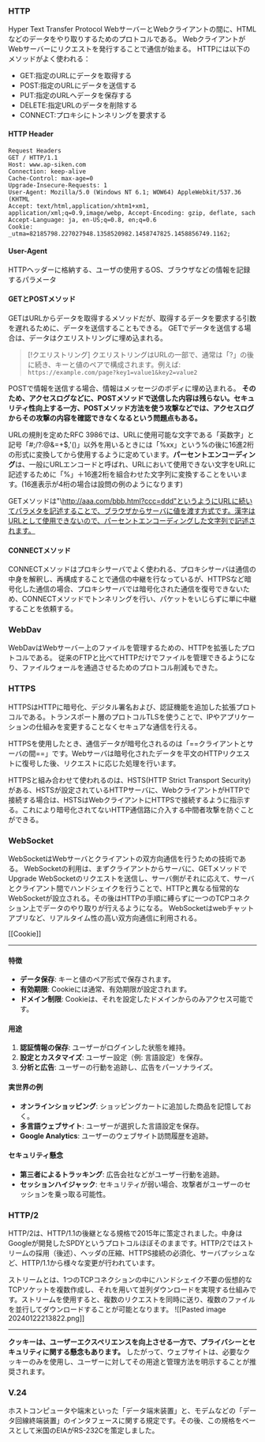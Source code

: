 ### HTTP
Hyper Text Transfer Protocol
WebサーバーとWebクライアントの間に、HTMLなどのデータをやり取りするためのプロトコルである。
WebクライアントがWebサーバーにリクエストを発行することで通信が始まる。
HTTPには以下のメソッドがよく使われる：
- GET:指定のURLにデータを取得する
- POST:指定のURLにデータを送信する
- PUT:指定のURLへデータを保存する
- DELETE:指定URLのデータを削除する
- CONNECT:プロキシにトンネリングを要求する

#### HTTP Header
```
Request Headers
GET / HTTP/1.1
Host: www.ap-siken.com
Connection: keep-alive
Cache-Control: max-age=0
Upgrade-Insecure-Requests: 1 
User-Agent: Mozilla/5.0 (Windows NT 6.1; WOW64) AppleWebkit/537.36 (KHTML
Accept: text/html,application/xhtm1+xm1, application/xml;q=0.9,image/webp, Accept-Encoding: gzip, deflate, sach
Accept-Language: ja, en-US;q=0.8, en;q=0.6
Cookie: _utma=82185798.227027948.1358520982.1458747825.1458856749.1162;
```

#### User-Agent
HTTPヘッダーに格納する、ユーザの使用するOS、ブラウザなどの情報を記録するパラメータ
#### GETとPOSTメソッド
GETはURLからデータを取得するメソッドだが、取得するデータを要求する引数を遅れるために、データを送信することもできる。
GETでデータを送信する場合は、データはクエリストリングに埋め込まれる。
>[!クエリストリング]
>クエリストリングはURLの一部で、通常は「?」の後に続き、キーと値のペアで構成されます。例えば:
>`https://example.com/page?key1=value1&key2=value2`


POSTで情報を送信する場合、情報はメッセージのボディに埋め込まれる。
**そのため、アクセスログなどに、POSTメソッドで送信した内容は残らない。セキュリティ性向上する一方、POSTメソッド方法を使う攻撃などでは、アクセスログからその攻撃の内容を確認できなくなるという問題点もある。**

URLの規則を定めたRFC 3986では、URLに使用可能な文字である「英数字」と記号「#;/?:@&=+$,'()」以外を用いるときには「%xx」という%の後に16進2桁の形式に変換してから使用するように定めています。**パーセントエンコーディング**は、一般にURLエンコードと呼ばれ、URLにおいて使用できない文字をURLに記述するために「%」＋16進2桁を組合わせた文字列に変換することをいいます。(16進表示が4桁の場合は設問の例のようになります)

GETメソッドは"\http://aaa.com/bbb.html?ccc=ddd"というようにURLに続いてパラメタを記述することで、ブラウザからサーバに値を渡す方式です。漢字はURLとして使用できないので、パーセントエンコーディングした文字列で記述されます。

#### CONNECTメソッド
CONNECTメソッドはプロキシサーバでよく使われる、プロキシサーバは通信の中身を解釈し、再構成することで通信の中継を行なっているが、HTTPSなど暗号化した通信の場合、プロキシサーバでは暗号化された通信を復号できないため、CONNECTメソッドでトンネリングを行い、パケットをいじらずに単に中継することを依頼する。

### WebDav
WebDavはWebサーバー上のファイルを管理するための、HTTPを拡張したプロトコルである。
従来のFTPと比べてHTTPだけでファイルを管理できるようになり、ファイルウォールを通過させるためのプロトコル削減もできた。

### HTTPS
HTTPSはHTTPに暗号化、デジタル署名および、認証機能を追加した拡張プロトコルである。トランスポート層のプロトコルTLSを使うことで、IPやアプリケーションの仕組みを変更することなくセキュアな通信を行える。

HTTPSを使用したとき、通信データが暗号化されるのは「==クライアントとサーバの間==」です。Webサーバは暗号化されたデータを平文のHTTPリクエストに復号した後、リクエストに応じた処理を行います。

HTTPSと組み合わせて使われるのは、HSTS(HTTP Strict Transport Security)がある、HSTSが設定されているHTTPサーバに、WebクライアントがHTTPで接続する場合は、HSTSはWebクライアントにHTTPSで接続するように指示する。これにより暗号化されてないHTTP通信路に介入する中間者攻撃を防ぐことができる。

### WebSocket
WebSocketはWebサーバとクライアントの双方向通信を行うための技術である。
WebSocketの利用は、まずクライアントからサーバに、GETメソッドでUpgrade WebSocketのリクエストを送信し、サーバ側がそれに応えて、サーバとクライアント間でハンドシェイクを行うことで、HTTPと異なる恒常的なWebSocketが設立される。その後はHTTPの手順に縛らずに一つのTCPコネクション上でデータのやり取りが行えるようになる。
WebSocketはwebチャットアプリなど、リアルタイム性の高い双方向通信に利用される。


[[Cookie]]


---

#### 特徴

- **データ保存**: キーと値のペア形式で保存されます。
- **有効期限**: Cookieには通常、有効期限が設定されます。
- **ドメイン制限**: Cookieは、それを設定したドメインからのみアクセス可能です。

#### 用途

1. **認証情報の保存**: ユーザーがログインした状態を維持。
2. **設定とカスタマイズ**: ユーザー設定（例: 言語設定）を保存。
3. **分析と広告**: ユーザーの行動を追跡し、広告をパーソナライズ。

#### 実世界の例

- **オンラインショッピング**: ショッピングカートに追加した商品を記憶しておく。
- **多言語ウェブサイト**: ユーザーが選択した言語設定を保存。
- **Google Analytics**: ユーザーのウェブサイト訪問履歴を追跡。

#### セキュリティ懸念

- **第三者によるトラッキング**: 広告会社などがユーザー行動を追跡。
- **セッションハイジャック**: セキュリティが弱い場合、攻撃者がユーザーのセッションを乗っ取る可能性。

### HTTP/2
HTTP/2は、HTTP/1.1の後継となる規格で2015年に策定されました。中身はGoogleが開発したSPDYというプロトコルほぼそのままです。HTTP/2ではストリームの採用（後述）、ヘッダの圧縮、HTTPS接続の必須化、サーバプッシュなど、HTTP/1.1から様々な変更が行われています。  
  
ストリームとは、1つのTCPコネクションの中にハンドシェイク不要の仮想的なTCPソケットを複数作成し、それを用いて並列ダウンロードを実現する仕組みです。ストリームを使用すると、複数のリクエストを同時に送り、複数のファイルを並行してダウンロードすることが可能となります。
![[Pasted image 20240122213822.png]]

---

**クッキーは、ユーザーエクスペリエンスを向上させる一方で、プライバシーとセキュリティに関する懸念もあります。** したがって、ウェブサイトは、必要なクッキーのみを使用し、ユーザーに対してその用途と管理方法を明示することが推奨されます。

### **V.24**
ホストコンピュータや端末といった「データ端末装置」と、モデムなどの「データ回線終端装置」のインタフェースに関する規定です。その後、この規格をベースとして米国のEIAがRS-232Cを策定しました。
